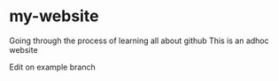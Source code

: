 # my-website
Going through the process of learning all about github
This is an adhoc website

Edit on example branch
